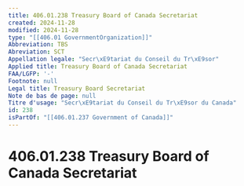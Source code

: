 ```yaml
---
title: 406.01.238 Treasury Board of Canada Secretariat
created: 2024-11-28
modified: 2024-11-28
type: "[[406.01 GovernmentOrganization]]"
Abbreviation: TBS
Abreviation: SCT
Appellation legale: "Secr\xE9tariat du Conseil du Tr\xE9sor"
Applied title: Treasury Board of Canada Secretariat
FAA/LGFP: '-'
Footnote: null
Legal title: Treasury Board Secretariat
Note de bas de page: null
Titre d'usage: "Secr\xE9tariat du Conseil du Tr\xE9sor du Canada"
id: 238
isPartOf: "[[406.01.237 Government of Canada]]"
---
```

# 406.01.238 Treasury Board of Canada Secretariat
